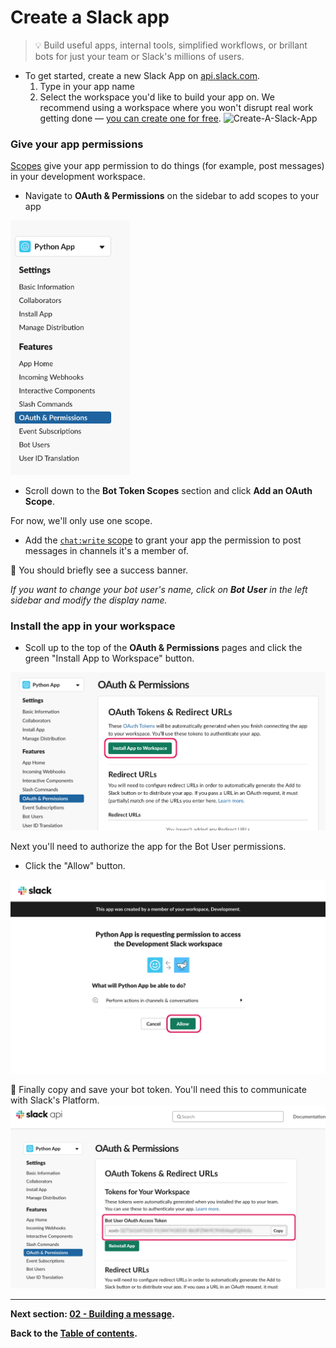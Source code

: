 # Create a Slack app

> 💡 Build useful apps, internal tools, simplified workflows, or brillant bots for just your team or Slack's millions of users.

- To get started, create a new Slack App on [api.slack.com](https://api.slack.com/apps?new_granular_bot_app=1).
  1. Type in your app name
  2. Select the workspace you'd like to build your app on. We recommend using a workspace where you won't disrupt real work getting done — [you can create one for free](https://slack.com/get-started#create).
     <img width="570" alt="Create-A-Slack-App" src="https://user-images.githubusercontent.com/3329665/56550657-13224680-653b-11e9-8f91-15c17e6977b7.png">

### Give your app permissions

[Scopes](https://api.slack.com/scopes) give your app permission to do things (for example, post messages) in your development workspace.

- Navigate to **OAuth & Permissions** on the sidebar to add scopes to your app

<img width="191" alt="OAuth and Permissions" src="assets/oauth-permissions.png">

- Scroll down to the **Bot Token Scopes** section and click **Add an OAuth Scope**.

For now, we'll only use one scope.

- Add the [`chat:write` scope](https://api.slack.com/scopes/chat:write) to grant your app the permission to post messages in channels it's a member of.

🎉 You should briefly see a success banner.

_If you want to change your bot user's name, click on **Bot User** in the left sidebar and modify the display name._

### Install the app in your workspace

- Scoll up to the top of the **OAuth & Permissions** pages and click the green "Install App to Workspace" button.

![Install Slack app to workspace](assets/oauth-installation.png)

Next you'll need to authorize the app for the Bot User permissions.

- Click the "Allow" button.

![Authorize Slack app installation](assets/authorize-install.png)

🏁 Finally copy and save your bot token. You'll need this to communicate with Slack's Platform.
![Copy bot token](assets/bot-token.png)

---

**Next section: [02 - Building a message](02-building-a-message.md).**

**Back to the [Table of contents](/tutorial/#table-of-contents).**
